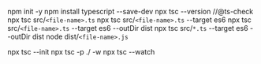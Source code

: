 npm init -y
npm install typescript --save-dev
npx tsc --version
//@ts-check
npx tsc src/`<file-name>.ts`
npx tsc src/`<file-name>.ts` --target es6
npx tsc src/`<file-name>.ts` --target es6 --outDir dist
npx tsc src/`*.ts` --target es6 --outDir dist
node dist/`<file-name>.js`

npx tsc --init
npx tsc -p ./ -w
npx tsc --watch
